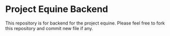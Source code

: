 # Project Equine Backend

This repository is for backend for the project equine. Please feel free to fork this repository and commit new file if any.
